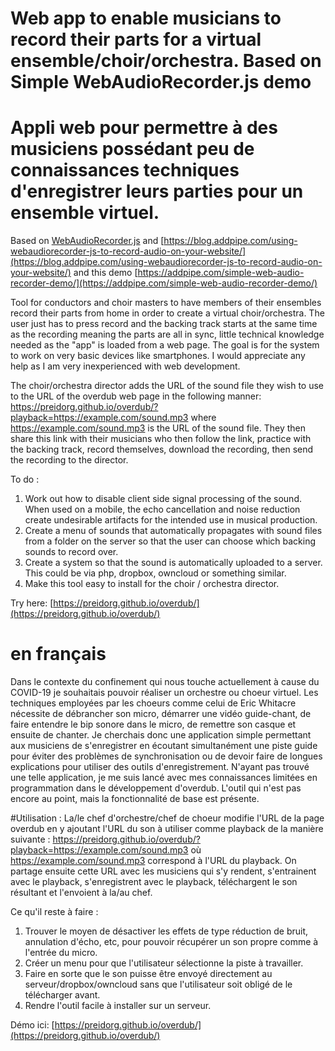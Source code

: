 # Web app to enable musicians to record their parts for a virtual ensemble/choir/orchestra.  Based on Simple WebAudioRecorder.js demo
# Appli web pour permettre à des musiciens possédant peu de connaissances techniques d'enregistrer leurs parties pour un ensemble virtuel.   
Based on [WebAudioRecorder.js](https://github.com/higuma/web-audio-recorder-js) and [https://blog.addpipe.com/using-webaudiorecorder-js-to-record-audio-on-your-website/](https://blog.addpipe.com/using-webaudiorecorder-js-to-record-audio-on-your-website/) and this demo [https://addpipe.com/simple-web-audio-recorder-demo/](https://addpipe.com/simple-web-audio-recorder-demo/)

Tool for conductors and choir masters to have members of their ensembles record their parts from home in order to create a virtual choir/orchestra.  The user just has to press record and the backing track starts at the same time as the recording meaning the parts are all in sync, little technical knowledge needed as the "app" is loaded from a web page.  The goal is for the system to work on very basic devices like smartphones.  I would appreciate any help as I am very inexperienced with web development.

The choir/orchestra director adds the URL of the sound file they wish to use to the URL of the overdub web page in the following manner:  https://preidorg.github.io/overdub/?playback=https://example.com/sound.mp3 where https://example.com/sound.mp3 is the URL of the sound file.  They then share this link with their musicians who then follow the link, practice with the backing track, record themselves, download the recording, then send the recording to the director.  


To do :
1. Work out how to disable client side signal processing of the sound.  When used on a mobile, the echo cancellation and noise reduction create undesirable artifacts for the intended use in musical production.
2. Create a menu of sounds that automatically propagates with sound files from a folder on the server so that the user can choose which backing sounds to record over.
3. Create a system so that the sound is automatically uploaded to a server.  This could be via php, dropbox, owncloud or something similar.
4. Make this tool easy to install for the choir / orchestra director.

Try here: [https://preidorg.github.io/overdub/](https://preidorg.github.io/overdub/)

# en français
Dans le contexte du confinement qui nous touche actuellement à cause du COVID-19 je souhaitais pouvoir réaliser un orchestre ou choeur virtuel.  Les techniques employées par les choeurs comme celui de Eric Whitacre nécessite de débrancher son micro, démarrer une vidéo guide-chant, de faire entendre le bip sonore dans le micro, de remettre son casque et ensuite de chanter.   Je cherchais donc une application simple permettant aux musiciens de s'enregistrer en écoutant simultanément une piste guide pour éviter des problèmes de synchronisation ou de devoir faire de longues explications pour utiliser des outils d'enregistrement.  N'ayant pas trouvé une telle application, je me suis lancé avec mes connaissances limitées en programmation dans le développement d'overdub. L'outil qui n'est pas encore au point, mais la fonctionnalité de base est présente.   

#Utilisation : 
La/le chef d'orchestre/chef de choeur modifie l'URL de la page overdub en y ajoutant l'URL du son à utiliser comme playback de la manière suivante : https://preidorg.github.io/overdub/?playback=https://example.com/sound.mp3 où https://example.com/sound.mp3 correspond à l'URL du playback. On partage ensuite cette URL avec les musiciens qui s'y rendent, s'entrainent avec le playback, s'enregistrent avec le playback, téléchargent le son résultant et l'envoient à la/au chef.

Ce qu'il reste à faire :
1. Trouver le moyen de désactiver les effets de type réduction de bruit, annulation d'écho, etc, pour pouvoir récupérer un son propre comme à l'entrée du micro. 
2. Créer un menu pour que l'utilisateur sélectionne la piste à travailler.
3. Faire en sorte que le son puisse être envoyé directement au serveur/dropbox/owncloud sans que l'utilisateur soit obligé de le télécharger avant.
4. Rendre l'outil facile à installer sur un serveur.  

Démo ici: [https://preidorg.github.io/overdub/](https://preidorg.github.io/overdub/)



